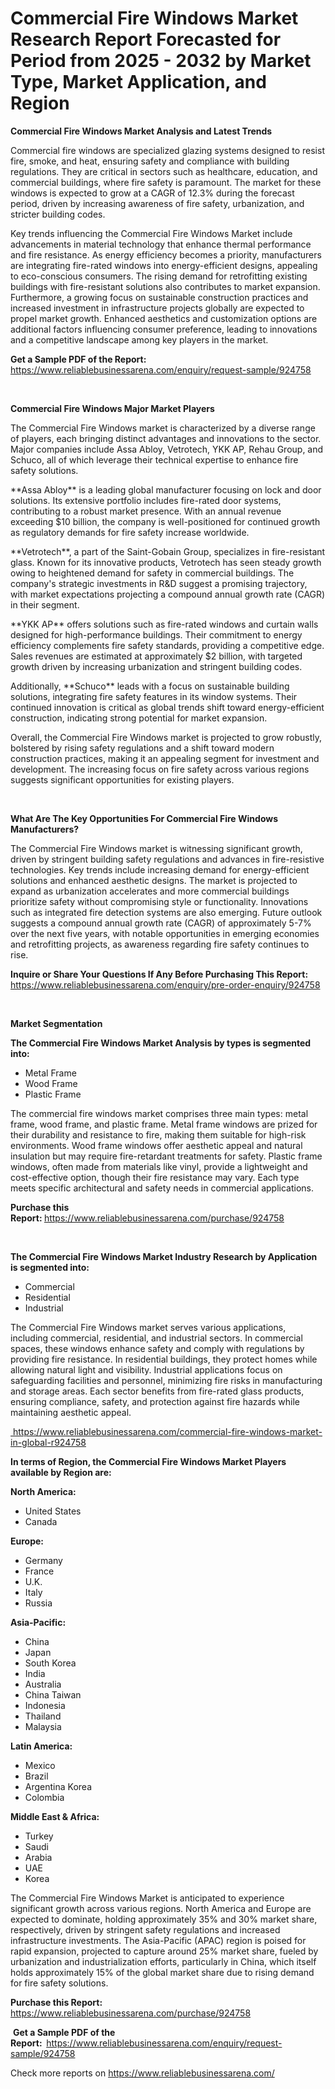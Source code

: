 <p><h1>Commercial Fire Windows Market Research Report Forecasted for Period from 2025 -  2032 by Market Type, Market Application, and Region</h1></p><p><strong>Commercial Fire Windows Market Analysis and Latest Trends</strong></p>
<p><p>Commercial fire windows are specialized glazing systems designed to resist fire, smoke, and heat, ensuring safety and compliance with building regulations. They are critical in sectors such as healthcare, education, and commercial buildings, where fire safety is paramount. The market for these windows is expected to grow at a CAGR of 12.3% during the forecast period, driven by increasing awareness of fire safety, urbanization, and stricter building codes.</p><p>Key trends influencing the Commercial Fire Windows Market include advancements in material technology that enhance thermal performance and fire resistance. As energy efficiency becomes a priority, manufacturers are integrating fire-rated windows into energy-efficient designs, appealing to eco-conscious consumers. The rising demand for retrofitting existing buildings with fire-resistant solutions also contributes to market expansion. Furthermore, a growing focus on sustainable construction practices and increased investment in infrastructure projects globally are expected to propel market growth. Enhanced aesthetics and customization options are additional factors influencing consumer preference, leading to innovations and a competitive landscape among key players in the market.</p></p>
<p><strong>Get a Sample PDF of the Report:&nbsp;</strong> <a href="https://www.reliablebusinessarena.com/enquiry/request-sample/924758?utm_campaign=3118&utm_medium=2&utm_source=Github&utm_content=ia&utm_term=24032025&utm_id=commercial-fire-windows">https://www.reliablebusinessarena.com/enquiry/request-sample/924758</a></p>
<p>&nbsp;</p>
<p><strong>Commercial Fire Windows Major Market Players</strong></p>
<p><p>The Commercial Fire Windows market is characterized by a diverse range of players, each bringing distinct advantages and innovations to the sector. Major companies include Assa Abloy, Vetrotech, YKK AP, Rehau Group, and Schuco, all of which leverage their technical expertise to enhance fire safety solutions.</p><p>**Assa Abloy** is a leading global manufacturer focusing on lock and door solutions. Its extensive portfolio includes fire-rated door systems, contributing to a robust market presence. With an annual revenue exceeding $10 billion, the company is well-positioned for continued growth as regulatory demands for fire safety increase worldwide.</p><p>**Vetrotech**, a part of the Saint-Gobain Group, specializes in fire-resistant glass. Known for its innovative products, Vetrotech has seen steady growth owing to heightened demand for safety in commercial buildings. The company's strategic investments in R&D suggest a promising trajectory, with market expectations projecting a compound annual growth rate (CAGR) in their segment.</p><p>**YKK AP** offers solutions such as fire-rated windows and curtain walls designed for high-performance buildings. Their commitment to energy efficiency complements fire safety standards, providing a competitive edge. Sales revenues are estimated at approximately $2 billion, with targeted growth driven by increasing urbanization and stringent building codes.</p><p>Additionally, **Schuco** leads with a focus on sustainable building solutions, integrating fire safety features in its window systems. Their continued innovation is critical as global trends shift toward energy-efficient construction, indicating strong potential for market expansion.</p><p>Overall, the Commercial Fire Windows market is projected to grow robustly, bolstered by rising safety regulations and a shift toward modern construction practices, making it an appealing segment for investment and development. The increasing focus on fire safety across various regions suggests significant opportunities for existing players.</p></p>
<p>&nbsp;</p>
<p><strong>What Are The Key Opportunities For Commercial Fire Windows Manufacturers?</strong></p>
<p><p>The Commercial Fire Windows market is witnessing significant growth, driven by stringent building safety regulations and advances in fire-resistive technologies. Key trends include increasing demand for energy-efficient solutions and enhanced aesthetic designs. The market is projected to expand as urbanization accelerates and more commercial buildings prioritize safety without compromising style or functionality. Innovations such as integrated fire detection systems are also emerging. Future outlook suggests a compound annual growth rate (CAGR) of approximately 5-7% over the next five years, with notable opportunities in emerging economies and retrofitting projects, as awareness regarding fire safety continues to rise.</p></p>
<p><strong>Inquire or Share Your Questions If Any Before Purchasing This Report:</strong> <a href="https://www.reliablebusinessarena.com/enquiry/pre-order-enquiry/924758?utm_campaign=3118&utm_medium=2&utm_source=Github&utm_content=ia&utm_term=24032025&utm_id=commercial-fire-windows">https://www.reliablebusinessarena.com/enquiry/pre-order-enquiry/924758</a></p>
<p>&nbsp;</p>
<p><strong>Market Segmentation</strong></p>
<p><strong>The Commercial Fire Windows Market Analysis by types is segmented into:</strong></p>
<p><ul><li>Metal Frame</li><li>Wood Frame</li><li>Plastic Frame</li></ul></p>
<p><p>The commercial fire windows market comprises three main types: metal frame, wood frame, and plastic frame. Metal frame windows are prized for their durability and resistance to fire, making them suitable for high-risk environments. Wood frame windows offer aesthetic appeal and natural insulation but may require fire-retardant treatments for safety. Plastic frame windows, often made from materials like vinyl, provide a lightweight and cost-effective option, though their fire resistance may vary. Each type meets specific architectural and safety needs in commercial applications.</p></p>
<p><strong>Purchase this Report:&nbsp;</strong><a href="https://www.reliablebusinessarena.com/purchase/924758?utm_campaign=3118&utm_medium=2&utm_source=Github&utm_content=ia&utm_term=24032025&utm_id=commercial-fire-windows">https://www.reliablebusinessarena.com/purchase/924758</a></p>
<p>&nbsp;</p>
<p><strong>The Commercial Fire Windows Market Industry Research by Application is segmented into:</strong></p>
<p><ul><li>Commercial</li><li>Residential</li><li>Industrial</li></ul></p>
<p><p>The Commercial Fire Windows market serves various applications, including commercial, residential, and industrial sectors. In commercial spaces, these windows enhance safety and comply with regulations by providing fire resistance. In residential buildings, they protect homes while allowing natural light and visibility. Industrial applications focus on safeguarding facilities and personnel, minimizing fire risks in manufacturing and storage areas. Each sector benefits from fire-rated glass products, ensuring compliance, safety, and protection against fire hazards while maintaining aesthetic appeal.</p></p>
<p><a href="https://www.reliablebusinessarena.com/commercial-fire-windows-market-in-global-r924758?utm_campaign=3118&utm_medium=2&utm_source=Github&utm_content=ia&utm_term=24032025&utm_id=commercial-fire-windows">&nbsp;https://www.reliablebusinessarena.com/commercial-fire-windows-market-in-global-r924758</a></p>
<p><strong>In terms of Region, the Commercial Fire Windows Market Players available by Region are:</strong></p>
<p>
    <p> <strong> North America: </strong>
        <ul>
            <li>United States</li>
            <li>Canada</li>
        </ul>
        </p> 
    <p> <strong> Europe: </strong>
        <ul>
            <li>Germany</li>
            <li>France</li>
            <li>U.K.</li>
            <li>Italy</li>
            <li>Russia</li>
        </ul>
        </p> 
    <p> <strong> Asia-Pacific: </strong>
        <ul>
            <li>China</li>
            <li>Japan</li>
            <li>South Korea</li>
            <li>India</li>
            <li>Australia</li>
            <li>China Taiwan</li>
            <li>Indonesia</li>
            <li>Thailand</li>
            <li>Malaysia</li>
        </ul>
        </p> 
    <p> <strong> Latin America: </strong>
        <ul>
            <li>Mexico</li>
            <li>Brazil</li>
            <li>Argentina Korea</li>
            <li>Colombia</li>
        </ul>
        </p> 
    <p> <strong> Middle East & Africa: </strong>
        <ul>
            <li>Turkey</li>
            <li>Saudi</li>
            <li>Arabia</li>
            <li>UAE</li>
            <li>Korea</li>
        </ul>
    </p>
    </p>
<p><p>The Commercial Fire Windows Market is anticipated to experience significant growth across various regions. North America and Europe are expected to dominate, holding approximately 35% and 30% market share, respectively, driven by stringent safety regulations and increased infrastructure investments. The Asia-Pacific (APAC) region is poised for rapid expansion, projected to capture around 25% market share, fueled by urbanization and industrialization efforts, particularly in China, which itself holds approximately 15% of the global market share due to rising demand for fire safety solutions.</p></p>
<p><strong>Purchase this Report: </strong><a href="https://www.reliablebusinessarena.com/purchase/924758?utm_campaign=3118&utm_medium=2&utm_source=Github&utm_content=ia&utm_term=24032025&utm_id=commercial-fire-windows">https://www.reliablebusinessarena.com/purchase/924758</a></p>
<p>&nbsp;<strong>Get a Sample PDF of the Report:&nbsp;&nbsp;</strong><a href="https://www.reliablebusinessarena.com/enquiry/request-sample/924758?utm_campaign=3118&utm_medium=2&utm_source=Github&utm_content=ia&utm_term=24032025&utm_id=commercial-fire-windows">https://www.reliablebusinessarena.com/enquiry/request-sample/924758</a></p>
<p><strong></strong></p>
<p>Check more reports on <a href="https://www.reliablebusinessarena.com/?utm_campaign=3118&utm_medium=2&utm_source=Github&utm_content=ia&utm_term=24032025&utm_id=commercial-fire-windows">https://www.reliablebusinessarena.com/</a></p>